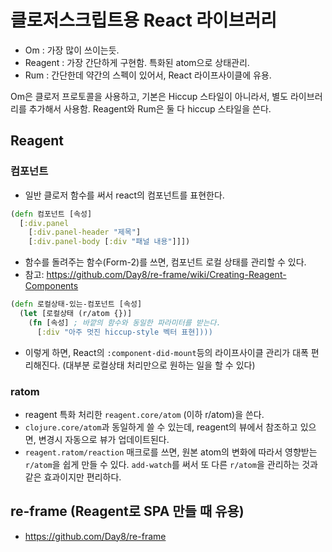 # 클로저스크립트용 React 라이브러리

* Om : 가장 많이 쓰이는듯.
* Reagent : 가장 간단하게 구현함. 특화된 atom으로 상태관리.
* Rum : 간단한데 약간의 스펙이 있어서, React 라이프사이클에 유용.

Om은 클로저 프로토콜을 사용하고, 기본은 Hiccup 스타일이 아니라서, 별도 라이브러리를 추가해서 사용함. Reagent와 Rum은 둘 다 hiccup 스타일을 쓴다.


## Reagent

### 컴포넌트

* 일반 클로저 함수를 써서 react의 컴포넌트를 표현한다.

```clojure
(defn 컴포넌트 [속성]
  [:div.panel
    [:div.panel-header "제목"]
    [:div.panel-body [:div "패널 내용"]]])
```

* 함수를 돌려주는 함수(Form-2)를 쓰면, 컴포넌트 로컬 상태를 관리할 수 있다.
* 참고: https://github.com/Day8/re-frame/wiki/Creating-Reagent-Components

```clojure
(defn 로컬상태-있는-컴포넌트 [속성]
  (let [로컬상태 (r/atom {})]
    (fn [속성] ; 바깥의 함수와 동일한 파라미터를 받는다.
      [:div "아주 멋진 hiccup-style 벡터 표현])))
```

* 이렇게 하면, React의 ```:component-did-mount```등의 라이프사이클 관리가 대폭 편리해진다. (대부분 로컬상태 처리만으로 원하는 일을 할 수 있다)

### ratom
* reagent 특화 처리한 ```reagent.core/atom``` (이하 r/atom)을 쓴다.
* ```clojure.core/atom```과 동일하게 쓸 수 있는데, reagent의 뷰에서 참조하고 있으면, 변경시 자동으로 뷰가 업데이트된다.
* ```reagent.ratom/reaction``` 매크로를 쓰면, 원본 atom의 변화에 따라서 영향받는 ```r/atom```을 쉽게 만들 수 있다. ```add-watch```를 써서 또 다른 ```r/atom```을 관리하는 것과 같은 효과이지만 편리하다.


## re-frame (Reagent로 SPA 만들 때 유용)

* https://github.com/Day8/re-frame
